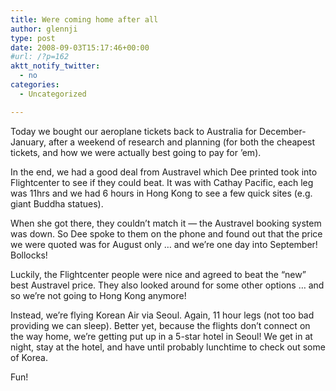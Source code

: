 ```yaml
---
title: Were coming home after all
author: glennji
type: post
date: 2008-09-03T15:17:46+00:00
#url: /?p=162
aktt_notify_twitter:
  - no
categories:
  - Uncategorized

---
```

Today we bought our aeroplane tickets back to Australia for December-January, after a weekend of research and planning (for both the cheapest tickets, and how we were actually best going to pay for &#8217;em).
  
In the end, we had a good deal from Austravel which Dee printed took into Flightcenter to see if they could beat. It was with Cathay Pacific, each leg was 11hrs and we had 6 hours in Hong Kong to see a few quick sites (e.g. giant Buddha statues).
  
When she got there, they couldn&#8217;t match it &#8212; the Austravel booking system was down. So Dee spoke to them on the phone and found out that the price we were quoted was for August only &#8230; and we&#8217;re one day into September! Bollocks!
  
Luckily, the Flightcenter people were nice and agreed to beat the &#8220;new&#8221; best Austravel price. They also looked around for some other options &#8230; and so we&#8217;re not going to Hong Kong anymore!
  
Instead, we&#8217;re flying Korean Air via Seoul. Again, 11 hour legs (not too bad providing we can sleep). Better yet, because the flights don&#8217;t connect on the way home, we&#8217;re getting put up in a 5-star hotel in Seoul! We get in at night, stay at the hotel, and have until probably lunchtime to check out some of Korea.
  
Fun!
